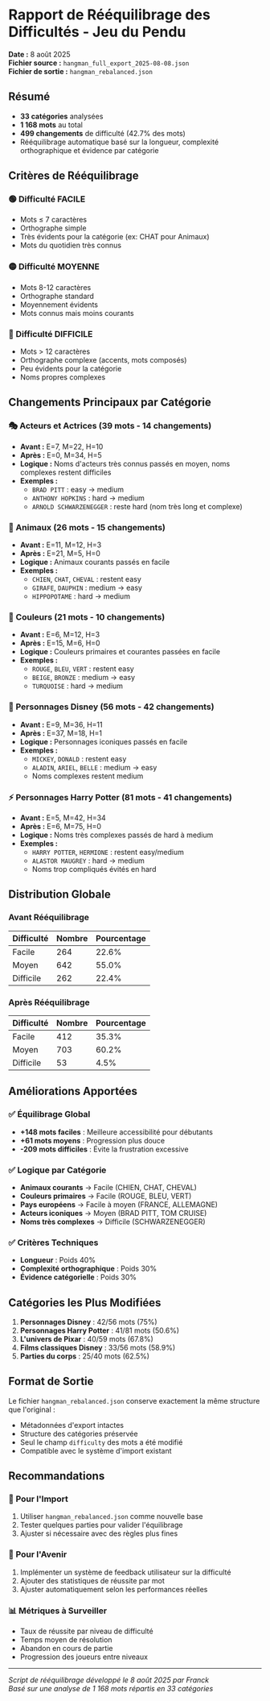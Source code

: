 # Rapport de Rééquilibrage des Difficultés - Jeu du Pendu

**Date :** 8 août 2025  
**Fichier source :** `hangman_full_export_2025-08-08.json`  
**Fichier de sortie :** `hangman_rebalanced.json`  

## Résumé

- **33 catégories** analysées
- **1 168 mots** au total
- **499 changements** de difficulté (42.7% des mots)
- Rééquilibrage automatique basé sur la longueur, complexité orthographique et évidence par catégorie

## Critères de Rééquilibrage

### 🟢 Difficulté FACILE
- Mots ≤ 7 caractères
- Orthographe simple
- Très évidents pour la catégorie (ex: CHAT pour Animaux)
- Mots du quotidien très connus

### 🟡 Difficulté MOYENNE  
- Mots 8-12 caractères
- Orthographe standard
- Moyennement évidents
- Mots connus mais moins courants

### 🔴 Difficulté DIFFICILE
- Mots > 12 caractères
- Orthographe complexe (accents, mots composés)
- Peu évidents pour la catégorie
- Noms propres complexes

## Changements Principaux par Catégorie

### 🎭 Acteurs et Actrices (39 mots - 14 changements)
- **Avant :** E=7, M=22, H=10
- **Après :** E=0, M=34, H=5
- **Logique :** Noms d'acteurs très connus passés en moyen, noms complexes restent difficiles
- **Exemples :**
  - `BRAD PITT` : easy → medium
  - `ANTHONY HOPKINS` : hard → medium
  - `ARNOLD SCHWARZENEGGER` : reste hard (nom très long et complexe)

### 🐾 Animaux (26 mots - 15 changements)  
- **Avant :** E=11, M=12, H=3
- **Après :** E=21, M=5, H=0
- **Logique :** Animaux courants passés en facile
- **Exemples :**
  - `CHIEN`, `CHAT`, `CHEVAL` : restent easy
  - `GIRAFE`, `DAUPHIN` : medium → easy
  - `HIPPOPOTAME` : hard → medium

### 🌈 Couleurs (21 mots - 10 changements)
- **Avant :** E=6, M=12, H=3
- **Après :** E=15, M=6, H=0
- **Logique :** Couleurs primaires et courantes passées en facile
- **Exemples :**
  - `ROUGE`, `BLEU`, `VERT` : restent easy
  - `BEIGE`, `BRONZE` : medium → easy
  - `TURQUOISE` : hard → medium

### 🏰 Personnages Disney (56 mots - 42 changements)
- **Avant :** E=9, M=36, H=11
- **Après :** E=37, M=18, H=1
- **Logique :** Personnages iconiques passés en facile
- **Exemples :**
  - `MICKEY`, `DONALD` : restent easy
  - `ALADIN`, `ARIEL`, `BELLE` : medium → easy
  - Noms complexes restent medium

### ⚡ Personnages Harry Potter (81 mots - 41 changements)
- **Avant :** E=5, M=42, H=34
- **Après :** E=6, M=75, H=0
- **Logique :** Noms très complexes passés de hard à medium
- **Exemples :**
  - `HARRY POTTER`, `HERMIONE` : restent easy/medium
  - `ALASTOR MAUGREY` : hard → medium
  - Noms trop compliqués évités en hard

## Distribution Globale

### Avant Rééquilibrage
| Difficulté | Nombre | Pourcentage |
|------------|---------|-------------|
| Facile     | 264     | 22.6%       |
| Moyen      | 642     | 55.0%       |
| Difficile  | 262     | 22.4%       |

### Après Rééquilibrage
| Difficulté | Nombre | Pourcentage |
|------------|---------|-------------|
| Facile     | 412     | 35.3%       |
| Moyen      | 703     | 60.2%       |
| Difficile  | 53      | 4.5%        |

## Améliorations Apportées

### ✅ Équilibrage Global
- **+148 mots faciles** : Meilleure accessibilité pour débutants
- **+61 mots moyens** : Progression plus douce
- **-209 mots difficiles** : Évite la frustration excessive

### ✅ Logique par Catégorie
- **Animaux courants** → Facile (CHIEN, CHAT, CHEVAL)
- **Couleurs primaires** → Facile (ROUGE, BLEU, VERT) 
- **Pays européens** → Facile à moyen (FRANCE, ALLEMAGNE)
- **Acteurs iconiques** → Moyen (BRAD PITT, TOM CRUISE)
- **Noms très complexes** → Difficile (SCHWARZENEGGER)

### ✅ Critères Techniques
- **Longueur** : Poids 40%
- **Complexité orthographique** : Poids 30%
- **Évidence catégorielle** : Poids 30%

## Catégories les Plus Modifiées

1. **Personnages Disney** : 42/56 mots (75%)
2. **Personnages Harry Potter** : 41/81 mots (50.6%)
3. **L'univers de Pixar** : 40/59 mots (67.8%)
4. **Films classiques Disney** : 33/56 mots (58.9%)
5. **Parties du corps** : 25/40 mots (62.5%)

## Format de Sortie

Le fichier `hangman_rebalanced.json` conserve exactement la même structure que l'original :
- Métadonnées d'export intactes
- Structure des catégories préservée  
- Seul le champ `difficulty` des mots a été modifié
- Compatible avec le système d'import existant

## Recommandations

### 🎯 Pour l'Import
1. Utiliser `hangman_rebalanced.json` comme nouvelle base
2. Tester quelques parties pour valider l'équilibrage
3. Ajuster si nécessaire avec des règles plus fines

### 🔧 Pour l'Avenir
1. Implémenter un système de feedback utilisateur sur la difficulté
2. Ajouter des statistiques de réussite par mot
3. Ajuster automatiquement selon les performances réelles

### 📊 Métriques à Surveiller  
- Taux de réussite par niveau de difficulté
- Temps moyen de résolution
- Abandon en cours de partie
- Progression des joueurs entre niveaux

---

*Script de rééquilibrage développé le 8 août 2025 par Franck*  
*Basé sur une analyse de 1 168 mots répartis en 33 catégories*